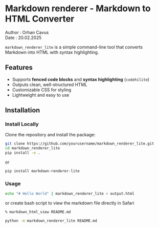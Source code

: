 # Markdown renderer - Markdown to HTML Converter

Author : Orhan Cavus  
Date   : 20.02.2025  

`markdown_renderer_lite` is a simple command-line tool that converts Markdown into HTML with syntax highlighting.

## Features

- Supports **fenced code blocks** and **syntax highlighting** (`codehilite`)
- Outputs clean, well-structured HTML
- Customizable CSS for styling
- Lightweight and easy to use

## Installation

### Install Locally

Clone the repository and install the package:

```sh
git clone https://github.com/yourusername/markdown_renderer_lite.git
cd markdown_renderer_lite
pip install -e .
```

or

```sh
pip install markdown-renderer-lite
```

### Usage

```sh
echo "# Hello World" | markdown_renderer_lite > output.html
```

or create bash script to view the markdown file directly in Safari

```sh
% markdown_html_view README.md
```

```sh
python -m markdown_renderer_lite README.md
```

